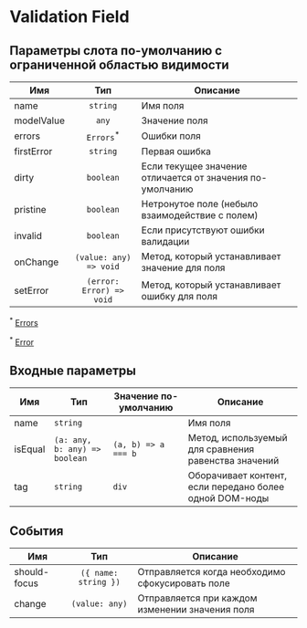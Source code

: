 # Validation Field

## Параметры слота по-умолчанию с ограниченной областью видимости

| Имя        |           Тип            | Описание                                                  |
|------------|:------------------------:|-----------------------------------------------------------|
| name       |         `string`         | Имя поля                                                  |
| modelValue |          `any`           | Значение поля                                             |
| errors     |   `Errors`<sup>*</sup>   | Ошибки поля                                               |
| firstError |         `string`         | Первая ошибка                                             |
| dirty      |        `boolean`         | Если текущее значение отличается от значения по-умолчанию |
| pristine   |        `boolean`         | Нетронутое поле (небыло взаимодействие с полем)           |
| invalid    |        `boolean`         | Если присутствуют ошибки валидации                        |
| onChange   |  `(value: any) => void`  | Метод, который устанавливает значение для поля            |
| setError   | `(error: Error) => void` | Метод, который устанавливает ошибку для поля              |

<sup>*</sup> [Errors](./types.md#errors)

<sup>*</sup> [Error](./types.md#error)

## Входные параметры

| Имя      | Тип                           | Значение по-умолчанию | Описание                                                |
|----------|-------------------------------|-----------------------|---------------------------------------------------------|
| name     | `string`                      |                       | Имя поля                                                |
| isEqual  | `(a: any, b: any) => boolean` | `(a, b) => a === b`   | Метод, используемый для сравнения равенства значений    |
| tag      | `string`                      | `div`                 | Оборачивает контент, если передано более одной DOM-ноды |

## События

| Имя           |         Тип          | Описание                                         |
|---------------|:--------------------:|--------------------------------------------------|
| should-focus  | `({ name: string })` | Отправляется когда необходимо сфокусировать поле |
| change        |    `(value: any)`    | Отправляется при каждом изменении значения поля  |
